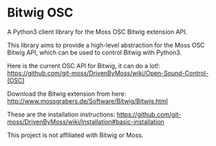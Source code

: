 # Bitwig OSC
A Python3 client library for the Moss OSC Bitwig extension API.

This library aims to provide a high-level abstraction for the Moss OSC Bitwig API, which can be used to control Bitwig with Python3.

Here is the current OSC API for Bitwig, it can do a lot!: https://github.com/git-moss/DrivenByMoss/wiki/Open-Sound-Control-(OSC)

Download the Bitwig extension from here: http://www.mossgrabers.de/Software/Bitwig/Bitwig.html

These are the installation instructions: https://github.com/git-moss/DrivenByMoss/wiki/Installation#basic-installation

This project is not affiliated with Bitwig or Moss.
